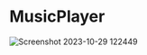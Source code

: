 # MusicPlayer




![Screenshot 2023-10-29 122449](https://github.com/RanjithGH54/MusicPlayer/assets/133737030/0c724385-849c-4f5a-b853-aa55ad69ed3b)
